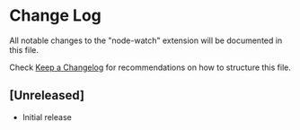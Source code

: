 # Change Log

All notable changes to the "node-watch" extension will be documented in this file.

Check [Keep a Changelog](http://keepachangelog.com/) for recommendations on how to structure this file.

## [Unreleased]

- Initial release